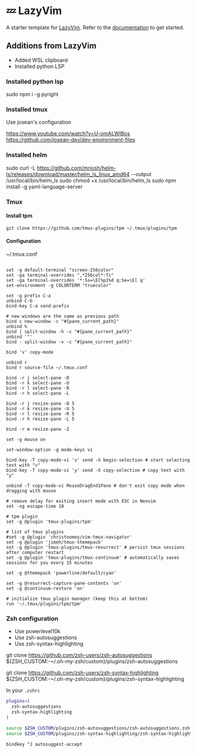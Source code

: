 # 💤 LazyVim

A starter template for [LazyVim](https://github.com/LazyVim/LazyVim).
Refer to the [documentation](https://lazyvim.github.io/installation) to get started.

## Additions from LazyVim

* Added WSL clipboard
* Installed python LSP

### Installed python lsp

sudo npm i -g pyright

### Installed tmux

Use josean's configuration

https://www.youtube.com/watch?v=U-omALWIBos
https://github.com/josean-dev/dev-environment-files

### Installed helm

sudo curl -L https://github.com/mrjosh/helm-ls/releases/download/master/helm_ls_linux_amd64 --output /usr/local/bin/helm_ls
sudo chmod +x /usr/local/bin/helm_ls
sudo npm install -g yaml-language-server

### Tmux

#### Install tpm

```
git clone https://github.com/tmux-plugins/tpm ~/.tmux/plugins/tpm
```

#### Configuration

~/.tmux.conf
```

set -g default-terminal "screen-256color"
set -ga terminal-overrides ",*256col*:Tc"
set -ga terminal-overrides '*:Ss=\E[%p1%d q:Se=\E[ q'
set-environment -g COLORTERM "truecolor"

set -g prefix C-a
unbind C-b
bind-key C-a send-prefix

# new windows are the same as previous path
bind c new-window -c "#{pane_current_path}"
unbind %
bind | split-window -h -c "#{pane_current_path}"
unbind '"'
bind - split-window -v -c "#{pane_current_path}"

bind 'v' copy-mode

unbind r
bind r source-file ~/.tmux.conf

bind -r j select-pane -D
bind -r k select-pane -U
bind -r l select-pane -R
bind -r h select-pane -L

bind -r j resize-pane -D 5
bind -r k resize-pane -U 5
bind -r l resize-pane -R 5
bind -r h resize-pane -L 5

bind -r m resize-pane -Z

set -g mouse on

set-window-option -g mode-keys vi

bind-key -T copy-mode-vi 'v' send -X begin-selection # start selecting text with "v"
bind-key -T copy-mode-vi 'y' send -X copy-selection # copy text with "y"

unbind -T copy-mode-vi MouseDragEnd1Pane # don't exit copy mode when dragging with mouse

# remove delay for exiting insert mode with ESC in Neovim
set -sg escape-time 10

# tpm plugin
set -g @plugin 'tmux-plugins/tpm'

# list of tmux plugins
#set -g @plugin 'christoomey/vim-tmux-navigator'
set -g @plugin 'jimeh/tmux-themepack'
set -g @plugin 'tmux-plugins/tmux-resurrect' # persist tmux sessions after computer restart
set -g @plugin 'tmux-plugins/tmux-continuum' # automatically saves sessions for you every 15 minutes

set -g @themepack 'powerline/default/cyan'

set -g @resurrect-capture-pane-contents 'on'
set -g @continuum-restore 'on'

# initialize tmux plugin manager (keep this at bottom)
run '~/.tmux/plugins/tpm/tpm'
```

### Zsh configuration

* Use powerlevel10k
* Use zsh-autosuggestions
* Use zsh-syntax-highlighting

git clone https://github.com/zsh-users/zsh-autosuggestions ${ZSH_CUSTOM:-~/.oh-my-zsh/custom}/plugins/zsh-autosuggestions

git clone https://github.com/zsh-users/zsh-syntax-highlighting ${ZSH_CUSTOM:-~/.oh-my-zsh/custom}/plugins/zsh-syntax-highlighting

In your `.zshrc`

```bash
plugins=(
  zsh-autosuggestions
  zsh-syntax-highlighting
)

source $ZSH_CUSTOM/plugins/zsh-autosuggestions/zsh-autosuggestions.zsh
source $ZSH_CUSTOM/plugins/zsh-syntax-highlighting/zsh-syntax-highlighting.zsh

bindkey ^J autosuggest-accept
```
